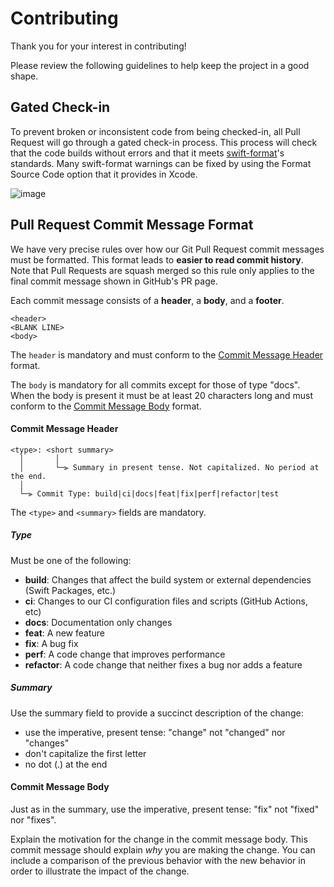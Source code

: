 # Contributing

Thank you for your interest in contributing!

Please review the following guidelines to help keep the project in a good shape.


## <a name="rules"></a> Gated Check-in

To prevent broken or inconsistent code from being checked-in, all Pull Request will go through a gated check-in process.
This process will check that the code builds without errors and that it meets [swift-format](https://github.com/apple/swift-format)'s standards.
Many swift-format warnings can be fixed by using the Format Source Code option that it provides in Xcode.

![image](https://github.com/godly-devotion/MochiDiffusion/assets/1341760/d4012424-bd54-484f-a0e2-7cb2ee20fbd3)


## <a name="commit"></a> Pull Request Commit Message Format

We have very precise rules over how our Git Pull Request commit messages must be formatted.
This format leads to **easier to read commit history**.
Note that Pull Requests are squash merged so this rule only applies to the final commit message shown in GitHub's PR page.

Each commit message consists of a **header**, a **body**, and a **footer**.


```
<header>
<BLANK LINE>
<body>
```

The `header` is mandatory and must conform to the [Commit Message Header](#commit-header) format.

The `body` is mandatory for all commits except for those of type "docs".
When the body is present it must be at least 20 characters long and must conform to the [Commit Message Body](#commit-body) format.


#### <a name="commit-header"></a>Commit Message Header

```
<type>: <short summary>
  │       │
  │       └─⫸ Summary in present tense. Not capitalized. No period at the end.
  │
  └─⫸ Commit Type: build|ci|docs|feat|fix|perf|refactor|test
```

The `<type>` and `<summary>` fields are mandatory.


##### Type

Must be one of the following:

* **build**: Changes that affect the build system or external dependencies (Swift Packages, etc.)
* **ci**: Changes to our CI configuration files and scripts (GitHub Actions, etc)
* **docs**: Documentation only changes
* **feat**: A new feature
* **fix**: A bug fix
* **perf**: A code change that improves performance
* **refactor**: A code change that neither fixes a bug nor adds a feature


##### Summary

Use the summary field to provide a succinct description of the change:

* use the imperative, present tense: "change" not "changed" nor "changes"
* don't capitalize the first letter
* no dot (.) at the end


#### <a name="commit-body"></a>Commit Message Body

Just as in the summary, use the imperative, present tense: "fix" not "fixed" nor "fixes".

Explain the motivation for the change in the commit message body. This commit message should explain _why_ you are making the change.
You can include a comparison of the previous behavior with the new behavior in order to illustrate the impact of the change.
